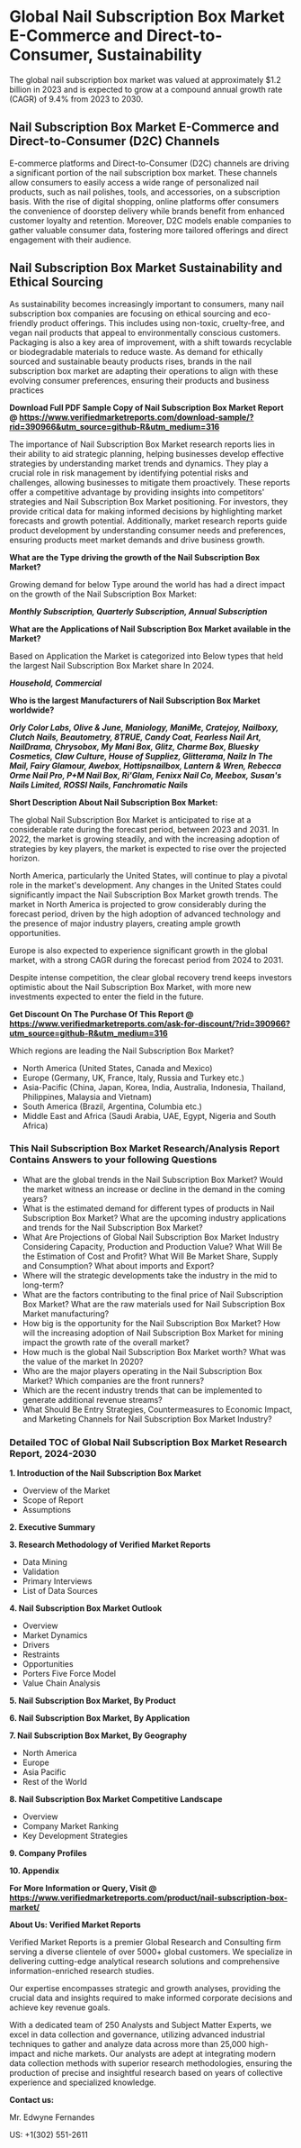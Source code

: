 <h1>Global Nail Subscription Box Market E-Commerce and Direct-to-Consumer, Sustainability</h1><p class=""><p>The global nail subscription box market was valued at approximately $1.2 billion in 2023 and is expected to grow at a compound annual growth rate (CAGR) of 9.4% from 2023 to 2030.</p><h2>Nail Subscription Box Market E-Commerce and Direct-to-Consumer (D2C) Channels</h2><p>E-commerce platforms and Direct-to-Consumer (D2C) channels are driving a significant portion of the nail subscription box market. These channels allow consumers to easily access a wide range of personalized nail products, such as nail polishes, tools, and accessories, on a subscription basis. With the rise of digital shopping, online platforms offer consumers the convenience of doorstep delivery while brands benefit from enhanced customer loyalty and retention. Moreover, D2C models enable companies to gather valuable consumer data, fostering more tailored offerings and direct engagement with their audience.</p><h2>Nail Subscription Box Market Sustainability and Ethical Sourcing</h2><p>As sustainability becomes increasingly important to consumers, many nail subscription box companies are focusing on ethical sourcing and eco-friendly product offerings. This includes using non-toxic, cruelty-free, and vegan nail products that appeal to environmentally conscious customers. Packaging is also a key area of improvement, with a shift towards recyclable or biodegradable materials to reduce waste. As demand for ethically sourced and sustainable beauty products rises, brands in the nail subscription box market are adapting their operations to align with these evolving consumer preferences, ensuring their products and business practices </p><p class=""><strong>Download Full PDF Sample Copy of Nail Subscription Box Market Report @ <a href="https://www.verifiedmarketreports.com/download-sample/?rid=390966&utm_source=github-R&utm_medium=316" target="_blank">https://www.verifiedmarketreports.com/download-sample/?rid=390966&utm_source=github-R&utm_medium=316</a></strong></p><p>The importance of&nbsp;Nail Subscription Box Market research reports lies in their ability to aid strategic planning, helping businesses develop effective strategies by understanding market trends and dynamics. They play a crucial role in risk management by identifying potential risks and challenges, allowing businesses to mitigate them proactively. These reports offer a competitive advantage by providing insights into competitors' strategies and Nail Subscription Box Market positioning. For investors, they provide critical data for making informed decisions by highlighting market forecasts and growth potential. Additionally, market research reports guide product development by understanding consumer needs and preferences, ensuring products meet market demands and drive business growth.</p><p><strong>What are the&nbsp;Type driving the growth of the Nail Subscription Box Market?</strong></p><p id="" class="">Growing demand for below Type around the world has had a direct impact on the growth of the Nail Subscription Box Market:</p><p class=""><em><strong>Monthly Subscription, Quarterly Subscription, Annual Subscription</strong></em></p><p class=""><strong>What are the&nbsp;Applications&nbsp;of Nail Subscription Box Market available in the Market?</strong></p><p id="" class="">Based on Application the Market is categorized into Below types that held the largest Nail Subscription Box Market share In 2024.</p><p class=""><em><strong>Household, Commercial</strong></em></p><p class=""><strong>Who is the largest Manufacturers of Nail Subscription Box Market worldwide?</strong></p><p><em><strong>Orly Color Labs, Olive & June, Maniology, ManiMe, Cratejoy, Nailboxy, Clutch Nails, Beautometry, 8TRUE, Candy Coat, Fearless Nail Art, NailDrama, Chrysobox, My Mani Box, Glitz, Charme Box, Bluesky Cosmetics, Claw Culture, House of Suppliez, Glitterama, Nailz In The Mail, Fairy Glamour, Awebox, Hottipsnailbox, Lantern & Wren, Rebecca Orme Nail Pro, P+M Nail Box, Ri'Glam, Fenixx Nail Co, Meebox, Susan's Nails Limited, ROSSI Nails, Fanchromatic Nails</strong></em></p><p id="" class=""><strong>Short Description About Nail Subscription Box Market:</strong></p><p>The global Nail Subscription Box Market is anticipated to rise at a considerable rate during the forecast period, between 2023 and 2031. In 2022, the market is growing steadily, and with the increasing adoption of strategies by key players, the market is expected to rise over the projected horizon.</p><p>North America, particularly the United States, will continue to play a pivotal role in the market's development. Any changes in the United States could significantly impact the Nail Subscription Box Market growth trends. The market in North America is projected to grow considerably during the forecast period, driven by the high adoption of advanced technology and the presence of major industry players, creating ample growth opportunities.</p><p>Europe is also expected to experience significant growth in the global market, with a strong CAGR during the forecast period from 2024 to 2031.</p><p>Despite intense competition, the clear global recovery trend keeps investors optimistic about the Nail Subscription Box Market, with more new investments expected to enter the field in the future.</p><p id="" class=""><strong>Get Discount On The Purchase Of This Report @ <a href="https://www.verifiedmarketreports.com/ask-for-discount/?rid=390966?utm_source=github-R&utm_medium=316" target="_blank">https://www.verifiedmarketreports.com/ask-for-discount/?rid=390966?utm_source=github-R&utm_medium=316</a></strong></p><p class="">Which regions are leading the Nail Subscription Box Market?</p><ul><li>North America (United States, Canada and Mexico)</li><li>Europe (Germany, UK, France, Italy, Russia and Turkey etc.)</li><li>Asia-Pacific (China, Japan, Korea, India, Australia, Indonesia, Thailand, Philippines, Malaysia and Vietnam)</li><li>South America (Brazil, Argentina, Columbia etc.)</li><li>Middle East and Africa (Saudi Arabia, UAE, Egypt, Nigeria and South Africa)</li></ul><h3 id="" class="">This Nail Subscription Box Market Research/Analysis Report Contains Answers to your following Questions</h3><ul><li>What are the global trends in the Nail Subscription Box Market? Would the market witness an increase or decline in the demand in the coming years?</li><li>What is the estimated demand for different types of products in Nail Subscription Box Market? What are the upcoming industry applications and trends for the Nail Subscription Box Market?</li><li>What Are Projections of Global Nail Subscription Box Market Industry Considering Capacity, Production and Production Value? What Will Be the Estimation of Cost and Profit? What Will Be Market Share, Supply and Consumption? What about imports and Export?</li><li>Where will the strategic developments take the industry in the mid to long-term?</li><li>What are the factors contributing to the final price of Nail Subscription Box Market? What are the raw materials used for Nail Subscription Box Market manufacturing?</li><li>How big is the opportunity for the Nail Subscription Box Market? How will the increasing adoption of Nail Subscription Box Market for mining impact the growth rate of the overall market?</li><li>How much is the global Nail Subscription Box Market worth? What was the value of the market In 2020?</li><li>Who are the major players operating in the Nail Subscription Box Market? Which companies are the front runners?</li><li>Which are the recent industry trends that can be implemented to generate additional revenue streams?</li><li>What Should Be Entry Strategies, Countermeasures to Economic Impact, and Marketing Channels for Nail Subscription Box Market Industry?</li></ul><h3 id="" class="">Detailed TOC of Global Nail Subscription Box Market Research Report, 2024-2030</h3><p id="" class=""><strong>1. Introduction of the Nail Subscription Box Market</strong></p><ul><li>Overview of the Market</li><li>Scope of Report</li><li>Assumptions</li></ul><p id="" class=""><strong>2. Executive Summary</strong></p><p id="" class=""><strong>3. Research Methodology of Verified Market Reports</strong></p><ul><li>Data Mining</li><li>Validation</li><li>Primary Interviews</li><li>List of Data Sources</li></ul><p id="" class=""><strong>4. Nail Subscription Box Market Outlook</strong></p><ul><li>Overview</li><li>Market Dynamics</li><li>Drivers</li><li>Restraints</li><li>Opportunities</li><li>Porters Five Force Model</li><li>Value Chain Analysis</li></ul><p id="" class=""><strong>5. Nail Subscription Box Market, By Product</strong></p><p id="" class=""><strong>6. Nail Subscription Box Market, By Application</strong></p><p id="" class=""><strong>7. Nail Subscription Box Market, By Geography</strong></p><ul><li>North America</li><li>Europe</li><li>Asia Pacific</li><li>Rest of the World</li></ul><p id="" class=""><strong>8. Nail Subscription Box Market Competitive Landscape</strong></p><ul><li>Overview</li><li>Company Market Ranking</li><li>Key Development Strategies</li></ul><p id="" class=""><strong>9. Company Profiles</strong></p><p id="" class=""><strong>10. Appendix</strong></p><p id="" class=""><strong>For More Information or Query, Visit @ <a href="https://www.verifiedmarketreports.com/product/nail-subscription-box-market/" target="_blank">https://www.verifiedmarketreports.com/product/nail-subscription-box-market/</a></strong></p><p id="" class=""><strong>About Us: Verified Market Reports</strong></p><p id="" class="">Verified Market Reports is a premier Global Research and Consulting firm serving a diverse clientele of over 5000+ global customers. We specialize in delivering cutting-edge analytical research solutions and comprehensive information-enriched research studies.</p><p id="" class="">Our expertise encompasses strategic and growth analyses, providing the crucial data and insights required to make informed corporate decisions and achieve key revenue goals.</p><p id="" class="">With a dedicated team of 250 Analysts and Subject Matter Experts, we excel in data collection and governance, utilizing advanced industrial techniques to gather and analyze data across more than 25,000 high-impact and niche markets. Our analysts are adept at integrating modern data collection methods with superior research methodologies, ensuring the production of precise and insightful research based on years of collective experience and specialized knowledge.</p><p id="" class=""><strong>Contact us:</strong></p><p id="" class="">Mr. Edwyne Fernandes</p><p id="" class="">US: +1(302) 551-2611</p>